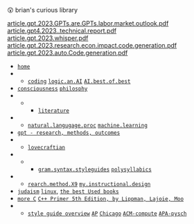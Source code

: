😲  brian's curious library



[article.gpt.2023.GPTs.are.GPTs.labor.market.outlook.pdf](https://github.com/bbe2/my_library/files/11787795/article.gpt.2023.GPTs.are.GPTs.labor.market.outlook.pdf)  
[article.gpt4.2023..technical.report.pdf](https://github.com/bbe2/my_library/files/11787789/article.gpt4.2023.technical.report.pdf)  
[article.gpt.2023.whisper.pdf](https://github.com/bbe2/my_library/files/11787788/article.gpt.2023.whisper.pdf)  
[article.gpt.2023.research.econ.impact.code.generation.pdf](https://github.com/bbe2/my_library/files/11787787/article.gpt.2023.research.econ.impact.code.generation.pdf)  
[article.gpt.2023.auto.Code.generation.pdf](https://github.com/bbe2/my_library/files/11787786/article.gpt.2023.auto.Code.generation.pdf)  

- [`home`](https://github.com/bbe2/my_library)  
- - [`coding`](https://github.com/bbe2/my_library/tree/coding.books) [`logic.an.AI`](https://github.com/bbe2/my_library/tree/logic)  [`AI.best.of.best`](https://github.com/bbe2/my_library/tree/AI.the.best.of.best)  
-  [`consciousness`](https://github.com/bbe2/my_library/tree/consciousness) [`philosphy`](https://github.com/bbe2/my_library/tree/philosophy)  
- - - [`literature`](https://github.com/bbe2/my_library/tree/literature)  
- - [`natural.langugage.proc`](https://github.com/bbe2/my_library/tree/natural.language.processing) [`machine.learning`](https://github.com/bbe2/my_library/tree/machine.learning)
- [`gpt - research, methods, outcomes`](https://github.com/bbe2/my_library/tree/gpt)  
- - [`lovecraftian`](https://github.com/bbe2/my_library/tree/lovecraftian)  
- - - [`gram.syntax.styleguides`](https://github.com/bbe2/my_library/tree/syntax_grammar_style_guides) [`polysyllabics`](https://github.com/bbe2/my_library/tree/polysyllabics)  
- - [`rearch.method.X9`](https://github.com/bbe2/my_library/tree/research.methods.biblio.X9.methods) [`my.instructional.design`](https://github.com/bbe2/my_library/tree/instructional.design)  
-  [`judaism`](https://github.com/bbe2/my_library/tree/judaism) [`linux`](https://github.com/bbe2/my_library/tree/linux), [`the best Used books`](https://www.abebooks.com/)  
- [`more C`](https://github.com/bbe2/my_library/tree/coding.books)  [`C++ Primer 5th Edition, by Lippman, Lajoie, Moo`](https://www.amazon.com/Primer-5th-Stanley-B-Lippman/dp/0321714113/ref=sr_1_1?crid=18GTQEVGBW184&keywords=c%2B%2B+primer&qid=1684802643&sprefix=c%2B%2B+primer%2Caps%2C112&sr=8-1 )  
- - [`style guide overview`](https://owl.purdue.edu/owl/avoiding_plagiarism/guide_overview%20.html)  [`AP`](https://www.apstylebook.com/?_ga=2.156527229.756556437.1677109102-720682068.1677109102) [`Chicago`](https://www.chicagomanualofstyle.org/home.html?_ga=2.156527229.756556437.1677109102-720682068.1677109102) [`ACM-compute`](https://www.acm.org/publications/authors/reference-formatting?_ga=2.154741118.756556437.1677109102-720682068.1677109102) [`APA-pysch`](https://apastyle.apa.org/style-grammar-guidelines)  
